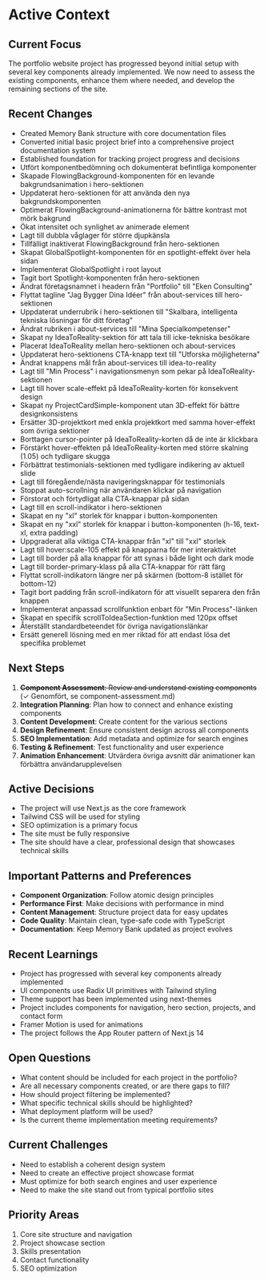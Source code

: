 # Active Context

## Current Focus
The portfolio website project has progressed beyond initial setup with several key components already implemented. We now need to assess the existing components, enhance them where needed, and develop the remaining sections of the site.

## Recent Changes
- Created Memory Bank structure with core documentation files
- Converted initial basic project brief into a comprehensive project documentation system
- Established foundation for tracking project progress and decisions
- Utfört komponentbedömning och dokumenterat befintliga komponenter
- Skapade FlowingBackground-komponenten för en levande bakgrundsanimation i hero-sektionen
- Uppdaterat hero-sektionen för att använda den nya bakgrundskomponenten
- Optimerat FlowingBackground-animationerna för bättre kontrast mot mörk bakgrund
- Ökat intensitet och synlighet av animerade element
- Lagt till dubbla våglager för större djupkänsla
- Tillfälligt inaktiverat FlowingBackground från hero-sektionen
- Skapat GlobalSpotlight-komponenten för en spotlight-effekt över hela sidan
- Implementerat GlobalSpotlight i root layout
- Tagit bort Spotlight-komponenten från hero-sektionen
- Ändrat företagsnamnet i headern från "Portfolio" till "Eken Consulting"
- Flyttat tagline "Jag Bygger Dina Idéer" från about-services till hero-sektionen
- Uppdaterat underrubrik i hero-sektionen till "Skalbara, intelligenta tekniska lösningar för ditt företag"
- Ändrat rubriken i about-services till "Mina Specialkompetenser"
- Skapat ny IdeaToReality-sektion för att tala till icke-tekniska besökare
- Placerat IdeaToReality mellan hero-sektionen och about-services
- Uppdaterat hero-sektionens CTA-knapp text till "Utforska möjligheterna"
- Ändrat knappens mål från about-services till idea-to-reality
- Lagt till "Min Process" i navigationsmenyn som pekar på IdeaToReality-sektionen
- Lagt till hover scale-effekt på IdeaToReality-korten för konsekvent design
- Skapat ny ProjectCardSimple-komponent utan 3D-effekt för bättre designkonsistens
- Ersätter 3D-projektkort med enkla projektkort med samma hover-effekt som övriga sektioner
- Borttagen cursor-pointer på IdeaToReality-korten då de inte är klickbara
- Förstärkt hover-effekten på IdeaToReality-korten med större skalning (1.05) och tydligare skugga
- Förbättrat testimonials-sektionen med tydligare indikering av aktuell slide
- Lagt till föregående/nästa navigeringsknappar för testimonials
- Stoppat auto-scrollning när användaren klickar på navigation
- Förstorat och förtydligat alla CTA-knappar på sidan
- Lagt till en scroll-indikator i hero-sektionen
- Skapat en ny "xl" storlek för knappar i button-komponenten
- Skapat en ny "xxl" storlek för knappar i button-komponenten (h-16, text-xl, extra padding)
- Uppgraderat alla viktiga CTA-knappar från "xl" till "xxl" storlek
- Lagt till hover:scale-105 effekt på knapparna för mer interaktivitet
- Lagt till border på alla knappar för att synas i både light och dark mode
- Lagt till border-primary-klass på alla CTA-knappar för rätt färg
- Flyttat scroll-indikatorn längre ner på skärmen (bottom-8 istället för bottom-12)
- Tagit bort padding från scroll-indikatorn för att visuellt separera den från knappen
- Implementerat anpassad scrollfunktion enbart för "Min Process"-länken
- Skapat en specifik scrollToIdeaSection-funktion med 120px offset
- Återställt standardbeteendet för övriga navigationslänkar
- Ersätt generell lösning med en mer riktad för att endast lösa det specifika problemet

## Next Steps
1. ~~**Component Assessment**: Review and understand existing components~~ (✓ Genomfört, se component-assessment.md)
2. **Integration Planning**: Plan how to connect and enhance existing components
3. **Content Development**: Create content for the various sections
4. **Design Refinement**: Ensure consistent design across all components
5. **SEO Implementation**: Add metadata and optimize for search engines
6. **Testing & Refinement**: Test functionality and user experience
7. **Animation Enhancement**: Utvärdera övriga avsnitt där animationer kan förbättra användarupplevelsen

## Active Decisions
- The project will use Next.js as the core framework
- Tailwind CSS will be used for styling
- SEO optimization is a primary focus
- The site must be fully responsive
- The site should have a clear, professional design that showcases technical skills

## Important Patterns and Preferences
- **Component Organization**: Follow atomic design principles
- **Performance First**: Make decisions with performance in mind
- **Content Management**: Structure project data for easy updates
- **Code Quality**: Maintain clean, type-safe code with TypeScript
- **Documentation**: Keep Memory Bank updated as project evolves

## Recent Learnings
- Project has progressed with several key components already implemented
- UI components use Radix UI primitives with Tailwind styling
- Theme support has been implemented using next-themes
- Project includes components for navigation, hero section, projects, and contact form
- Framer Motion is used for animations
- The project follows the App Router pattern of Next.js 14

## Open Questions
- What content should be included for each project in the portfolio?
- Are all necessary components created, or are there gaps to fill?
- How should project filtering be implemented?
- What specific technical skills should be highlighted?
- What deployment platform will be used?
- Is the current theme implementation meeting requirements?

## Current Challenges
- Need to establish a coherent design system
- Need to create an effective project showcase format
- Must optimize for both search engines and user experience
- Need to make the site stand out from typical portfolio sites

## Priority Areas
1. Core site structure and navigation
2. Project showcase section
3. Skills presentation
4. Contact functionality
5. SEO optimization
